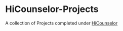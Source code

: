 # HiCounselor-Projects
A collection of Projects completed under [HiCounselor](https://hicounselor.com/)
